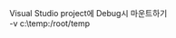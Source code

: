 
Visual Studio project에 Debug시 마운트하기  
<DockerfileRunArguments>-v c:\temp:/root/temp</DockerfileRunArguments>
